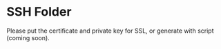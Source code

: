 # SSH Folder

Please put the certificate and private key for SSL, or generate with script (coming soon).
